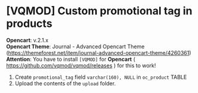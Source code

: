 # [VQMOD] Custom promotional tag in products

**Opencart**: v.2.1.x  
**Opencart Theme**: Journal - Advanced Opencart Theme (https://themeforest.net/item/journal-advanced-opencart-theme/4260361)  
**Attention**: You have to install `[VQMOD]` for **Opencart** ( https://github.com/vqmod/vqmod/releases ) for this to work!

1. Create `promotional_tag` field `varchar(160), NULL` in `oc_product` TABLE
1. Upload the contents of the `upload` folder.
